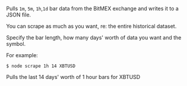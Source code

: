 

Pulls `1m`, `5m`, `1h`,`1d` bar data from the BitMEX exchange and writes it to a JSON file.

You can scrape as much as you want, re: the entire historical dataset.

Specify the bar length, how many days' worth of data you want and the symbol.

For example:

```
$ node scrape 1h 14 XBTUSD
```

Pulls the last 14 days' worth of 1 hour bars for XBTUSD

